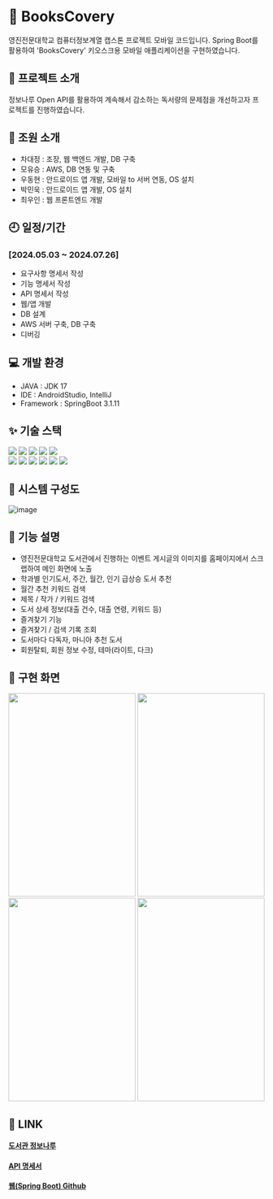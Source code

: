 # 📘 BooksCovery
영진전문대학교 컴퓨터정보계열 캡스톤 프로젝트 모바일 코드입니다.
Spring Boot를 활용하여 'BooksCovery' 키오스크용 모바일 애플리케이션을 구현하였습니다. 

## 🙏 프로젝트 소개
정보나루 Open API를 활용하여 계속해서 감소하는 독서량의 문제점을 개선하고자 프로젝트를 진행하였습니다.

## 🧑 조원 소개
+ 차대정 : 조장, 웹 백엔드 개발, DB 구축
+ 모유승 : AWS, DB 연동 및 구축
+ 우동현 : 안드로이드 앱 개발, 모바일 to 서버 연동, OS 설치
+ 박민욱 : 안드로이드 앱 개발, OS 설치
+ 최우인 : 웹 프론트엔드 개발

## 🕘 일정/기간
### [2024.05.03 ~ 2024.07.26]
+ 요구사항 명세서 작성
+ 기능 명세서 작성
+ API 명세서 작성
+ 웹/앱 개발
+ DB 설계
+ AWS 서버 구축, DB 구축
+ 디버깅

## 💻 개발 환경
+ JAVA : JDK 17
+ IDE : AndroidStudio, IntelliJ
+ Framework : SpringBoot 3.1.11

## ✨ 기술 스택
<div align=left>
  <img src="https://img.shields.io/badge/Amazon EC2-FF9900?style=for-the-badge&logo=Amazon EC2&logoColor=black"> 
  <img src="https://img.shields.io/badge/Amazon RDS-527FFF?style=for-the-badge&logo=Amazon RDS&logoColor=black"> 
  <img src="https://img.shields.io/badge/MySQL-4479A1?style=for-the-badge&logo=MySQL&logoColor=black"> 
  <img src="https://img.shields.io/badge/linux-FCC624?style=for-the-badge&logo=linux&logoColor=black">
  <img src="https://img.shields.io/badge/Apache Tomcat-F8DC75?style=for-the-badge&logo=Apache Tomcat&logoColor=black">
  <br/>
  <img src="https://img.shields.io/badge/React-61DAFB?style=for-the-badge&logo=React&logoColor=black"> 
  <img src="https://img.shields.io/badge/HTML5-E34F26?style=for-the-badge&logo=HTML5&logoColor=black">
  <img src="https://img.shields.io/badge/CSS3-1572B6?style=for-the-badge&logo=CSS3&logoColor=black"> 
  <img src="https://img.shields.io/badge/JavaScript-F7DF1E?style=for-the-badge&logo=JavaScript&logoColor=black"> 
  <img src="https://img.shields.io/badge/java-007396?style=for-the-badge&logo=java&logoColor=black"> 
  <img src="https://img.shields.io/badge/Spring Boot-6DB33F?style=for-the-badge&logo=Spring Boot&logoColor=black"> 
</div>

## 🔗 시스템 구성도
![image](https://github.com/user-attachments/assets/3932f47f-b7ec-423b-b449-11ed2aac6c3c)

## 🌟 기능 설명
+ 영진전문대학교 도서관에서 진행하는 이벤트 게시글의 이미지를 홈페이지에서 스크랩하여 메인 화면에 노출
+ 학과별 인기도서, 주간, 월간, 인기 급상승 도서 추천
+ 월간 추천 키워드 검색
+ 제목 / 작가 / 키워드 검색
+ 도서 상세 정보(대출 건수, 대출 연령, 키워드 등)
+ 즐겨찾기 기능
+ 즐겨찾기 / 검색 기록 조회
+ 도서마다 다독자, 마니아 추천 도서
+ 회원탈퇴, 회원 정보 수정, 테마(라이트, 다크)

## 📱 구현 화면
<div>
  <img src="https://github.com/user-attachments/assets/6e66f36f-4d6d-4825-ba7c-fd5ef8ab7d70" width="250" height="400">
  <img src="https://github.com/user-attachments/assets/c35b9427-33f6-4927-9205-01aef0836aa0" width="250" height="400"> <br/>
  <img src="https://github.com/user-attachments/assets/195ce0df-4021-4b9e-aff7-a7d434963fa8" width="250" height="400">
  <img src="https://github.com/user-attachments/assets/3fc85c0d-58ad-4afd-8f76-0f7932efb9d5" width="250" height="400">
</div>


## 🔖 LINK
#### [도서관 정보나루](https://www.data4library.kr/apiUtilization) <br/>
#### [API 명세서](https://scientific-cotija-1b5.notion.site/BooksCovery-API-31e7c951daaf457a9bb94126fd2cccac?pvs=4) <br/>
#### [웹(Spring Boot) Github](https://github.com/gd095529/Weed)
